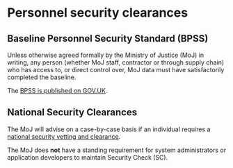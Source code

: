 # Personnel security clearances

## Baseline Personnel Security Standard \(BPSS\)

Unless otherwise agreed formally by the Ministry of Justice \(MoJ\) in writing, any person \(whether MoJ staff, contractor or through supply chain\) who has access to, or direct control over, MoJ data must have satisfactorily completed the baseline.

The [BPSS is published on GOV.UK](https://www.gov.uk/government/publications/government-baseline-personnel-security-standard).

## National Security Clearances

The MoJ will advise on a case-by-case basis if an individual requires a [national security vetting and clearance](https://www.gov.uk/guidance/security-vetting-and-clearance#applicant).

The MoJ does **not** have a standing requirement for system administrators or application developers to maintain Security Check \(SC\).

